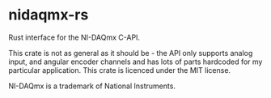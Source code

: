 # nidaqmx-rs
Rust interface for the NI-DAQmx C-API.

This crate is not as general as it should be - the API only supports analog input, and angular encoder channels and has lots of parts hardcoded for my particular application. This crate is licenced under the MIT license.

NI-DAQmx is a trademark of National Instruments.
